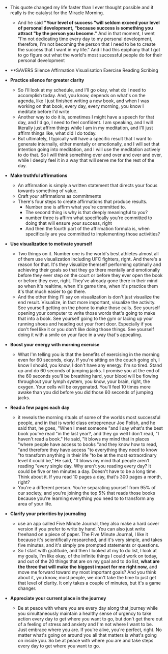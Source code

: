 * This quote changed my life faster than I ever thought possible and it really is the catalyst for the Miracle Morning. 
    * And he said **"Your level of success "will seldom exceed your level of personal development, "because success is something you attract "by the person you become."** And in that moment, I went "I'm not dedicating time every day to my personal development, therefore, I'm not becoming the person that I need to be to create the success that I want in my life." And I had this epiphany that I got to go figure out what the world's most successful people do for their personal development

* **SAVERS Silence Affirmation Visualisation Exercise Reading Scribing

* **Practice silence for greater clarity**
    * So I'll look at my schedule, and I'll go okay, what do I need to accomplish today. And, you know, depends on what's on the agenda, like I just finished writing a new book, and when I was working on that book, every day, every morning, you know I meditate before I'd write
    * Another way to do it is, sometimes I might have a speech for that day, and I'd go, I need to feel confident. I am speaking, and I will literally just affirm things while I am in my meditation, and I'll just affirm things like, what did I do today.
    * But ultimately, I typically will have a specific result that I want to generate internally, either mentally or emotionally, and I will set that intention going into meditation, and I will use the meditation actively to do that. So I will think something over and over and over and over, while I deeply feel it in a way that will serve me for the rest of the day.
* **Make truthful affirmations**
    * An affirmation is simply a written statement that directs your focus towards something of value. 
    * Craft your affirmations as commitments
    * There's four steps to create affirmations that produce results. 
      * Number one is affirm what you're committed to.
      * The second thing is why is that deeply meaningful to you?
      * number three is affirm what specifically you're committed to doing that will ensure your success, right
      * And then the fourth part of the affirmation formula is, when specifically are you committed to implementing those activities?
*  **Use visualization to motivate yourself**
    * Two things on it. Number one is the world's best athletes almost all of them use visualization including UFC fighters, right. And there's a reason for that. It's they visualize themself performing optimally and achieving their goals so that they go there mentally and emotionally before they ever step on the court or before they ever open the book or before they ever, right. They've already gone there in their mind so when it's realtime, when it's game time, when it's practice them it's that much easier to go there.
    * And the other thing I'll say on visualization is don't just visualize the end result. Visualize, in fact more important, visualize the activity. See yourself getting on the phone to make those calls. See yourself opening your computer to write those words that's going to make that into a book. See yourself going to the gym or lacing up your running shoes and heading out your front door. Especially if you don't feel like it or you don't like doing those things. See yourself doing it with a smile on your face in a way that's appealing.
    
* **Boost your energy with morning exercise**
    * What I'm telling you is that the benefits of exercising in the morning even for 60 seconds, okay. If you're sitting on the couch going oh, I know I should, you know, I don't have any energy. I'm so tired. Stand up and do 60 seconds of jumping jacks. I promise you at the end of the 60 seconds you'll be breathing hard, your blood will be flowing throughout your lymph system, you know, your brain, right, the oxygen. Your cells will be oxygenated. You'll feel 10 times more awake than you did before you did those 60 seconds of jumping jacks.
* **Read a few pages each day**
    * it reveals the morning rituals of some of the worlds most successful people, and in that is world class entrepreneur Joe Polish, and he said that, he goes, "When I meet someone "and I say what's the best book you've read "in the last year?, and they go well I don't read, "I haven't read a book." He said, "It blows my mind that in places "where people have access to books "and they know how to read, "and therefore they have access "to everything they need to know "to transform anything in their life "to be at the most extraordinary level it could be," He said, "It blows my mind that people aren't reading "every single day. Why aren't you reading every day? It could be five or ten minutes a day. Doesn't have to be a long time. Think about it. If you read 10 pages a day, that's 300 pages a month, right?
    * You're a different person. You're separating yourself from 95% of our society, and you're joining the top 5% that reads those books because you're learning everything you need to to transform any area of your life.
* **Clarify your priorities by journaling**
    * use an app called Five Minute Journal, they also make a hard cover version if you prefer to write by hand. You can also just write freehand on a piece of paper. The Five Minute Journal, I like it because it's scientifically researched, and it's very simple, and takes five minutes, and it's simply pre prompted statements or questions.
    * So I start with gratitude, and then I looked at my to do list, I look at my goals, I'm like okay, of the infinite things I could work on today, and out of the 20 things that are on my goal and to do list, **what are the three that will make the biggest impact for me right now,** and move me forward toward my most important goals? And you think about it, you know, most people, we don't take the time to just get that level of clarity. It only takes a couple of minutes, but it's a game changer.

* **Appreciate your current place in the journey**
    * Be at peace with where you are every day along that journey while you simultaneously maintain a healthy sense of urgency to take action every day to get where you want to go, but don't get there out of a feeling of stress and anxiety and I'm not where I want to be. Just embrace where you are. If you're alive, you're perfect, right. No matter what's going on around you all that matters is what's going on inside you. So be at peace with where you are and take steps every day to get where you want to go.
